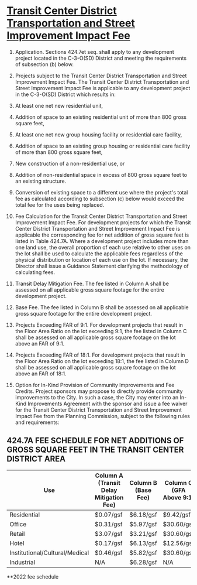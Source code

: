 # [Transit Center District Transportation and Street Improvement Impact Fee](http://library.amlegal.com/nxt/gateway.dll/California/planning/article4developmentimpactfeesandprojectr?f=templates$fn=default.htm$3.0$vid=amlegal:sanfrancisco_ca$anc=JD_424.7)

1. Application. Sections 424.7et seq. shall apply to any development project located in the C-3-O(SD) District and meeting the requirements of subsection (b) below.
2. Projects subject to the Transit Center District Transportation and Street Improvement Impact Fee. The Transit Center District Transportation and Street Improvement Impact Fee is applicable to any development project in the C-3-O(SD) District which results in:

  1. At least one net new residential unit,
  2. Addition of space to an existing residential unit of more than 800 gross square feet,
  3. At least one net new group housing facility or residential care facility,
  4. Addition of space to an existing group housing or residential care facility of more than 800 gross square feet,
  5. New construction of a non-residential use, or
  6. Addition of non-residential space in excess of 800 gross square feet to an existing structure.
  7. Conversion of existing space to a different use where the project's total fee as calculated according to subsection (c) below would exceed the total fee for the uses being replaced.

3. Fee Calculation for the Transit Center District Transportation and Street Improvement Impact Fee. For development projects for which the Transit Center District Transportation and Street Improvement Impact Fee is applicable the corresponding fee for net addition of gross square feet is listed in Table 424.7A. Where a development project includes more than one land use, the overall proportion of each use relative to other uses on the lot shall be used to calculate the applicable fees regardless of the physical distribution or location of each use on the lot. If necessary, the Director shall issue a Guidance Statement clarifying the methodology of calculating fees.

  1. Transit Delay Mitigation Fee. The fee listed in Column A shall be assessed on all applicable gross square footage for the entire development project.
  2. Base Fee. The fee listed in Column B shall be assessed on all applicable gross square footage for the entire development project.
  3. Projects Exceeding FAR of 9:1\. For development projects that result in the Floor Area Ratio on the lot exceeding 9:1, the fee listed in Column C shall be assessed on all applicable gross square footage on the lot above an FAR of 9:1.
  4. Projects Exceeding FAR of 18:1\. For development projects that result in the Floor Area Ratio on the lot exceeding 18:1, the fee listed in Column D shall be assessed on all applicable gross square footage on the lot above an FAR of 18:1.

4. Option for In-Kind Provision of Community Improvements and Fee Credits. Project sponsors may propose to directly provide community improvements to the City. In such a case, the City may enter into an In-Kind Improvements Agreement with the sponsor and issue a fee waiver for the Transit Center District Transportation and Street Improvement Impact Fee from the Planning Commission, subject to the following rules and requirements:

## 424.7A FEE SCHEDULE FOR NET ADDITIONS OF GROSS SQUARE FEET IN THE TRANSIT CENTER DISTRICT AREA

Use                            | Column A (Transit Delay Mitigation Fee) | Column B (Base Fee) | Column C (GFA Above 9:1) | Column D (GFA Above 18:1)
------------------------------ | --------------------------------------- | ------------------- | ------------------------ | -------------------------
Residential                    | $0.07/gsf                               | $6.18/gsf           | $9.42/gsf                | $4.71/gsf
Office                         | $0.31/gsf                               | $5.97/gsf           | $30.60/gsf               | $15.70/gsf
Retail                         | $3.07/gsf                               | $3.21/gsf           | $30.60/gsf               | $15.70/gsf
Hotel                          | $0.17/gsf                               | $6.13/gsf           | $12.56/gsf               | $4.71/gsf
Institutional/Cultural/Medical | $0.46/gsf                               | $5.82/gsf           | $30.60/gsf               | $15.70/gsf
Industrial                     | N/A                                     | $6.28/gsf           | N/A                      | N/A

**2022 fee schedule
